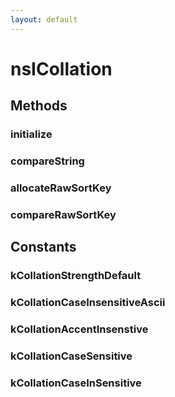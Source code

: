 ```yaml
---
layout: default
---
```


# nsICollation #

## Methods ##

### initialize ###

### compareString ###

### allocateRawSortKey ###

### compareRawSortKey ###

## Constants ##

### kCollationStrengthDefault ###

### kCollationCaseInsensitiveAscii ###

### kCollationAccentInsenstive ###

### kCollationCaseSensitive ###

### kCollationCaseInSensitive ###
